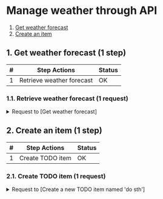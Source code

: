 # Manage weather through API

1. [Get weather forecast](#1-get-weather-forecast-(1-step))
1. [Create an item](#2-create-an-item-(1-step))

## 1. Get weather forecast (1 step)

| # | Step Actions | Status |
| - | - | - |
| 1 | Retrieve weather forecast | OK |

### 1.1. Retrieve weather forecast (1 request)


<details><summary>Request to [Get weather forecast]</summary>

- Request
```
GET /api/v1/weather/forecast
```

- Response
```
HTTP/1.1 200 OK
api-supported-versions: 1.0
[
  {
    "date": "2020-01-01T15:12:15.6087068+01:00",
    "temperatureC": 38,
    "temperatureF": 100,
    "summary": "Warm"
  },
  {
    "date": "2020-01-02T15:12:15.6091263+01:00",
    "temperatureC": -4,
    "temperatureF": 25,
    "summary": "Chilly"
  },
  {
    "date": "2020-01-03T15:12:15.6091319+01:00",
    "temperatureC": 25,
    "temperatureF": 76,
    "summary": "Balmy"
  },
  {
    "date": "2020-01-04T15:12:15.6091323+01:00",
    "temperatureC": 0,
    "temperatureF": 32,
    "summary": "Sweltering"
  },
  {
    "date": "2020-01-05T15:12:15.6091327+01:00",
    "temperatureC": 53,
    "temperatureF": 127,
    "summary": "Scorching"
  }
]
```

| Expected Results  | Status |
| - | - |
| Weather forecast is returned | OK |
| Returned HTTP status code is 200 (OK) | OK |

</details>


## 2. Create an item (1 step)

| # | Step Actions | Status |
| - | - | - |
| 1 | Create TODO item | OK |

### 2.1. Create TODO item (1 request)


<details><summary>Request to [Create a new TODO item named 'do sth']</summary>

- Request
```
POST /api/v1/weather
{
  "Id": 123,
  "Name": "do sth",
  "IsComplete": false
}
```

- Response
```
HTTP/1.1 201 Created
Location: forecast
api-supported-versions: 1.0
{
  "id": 123,
  "name": "do sth",
  "isComplete": false
}
```

| Expected Results  | Status |
| - | - |
| Item is created and its details are returned | OK |
| Returned HTTP status code is 201 (Created) | OK |

</details>

